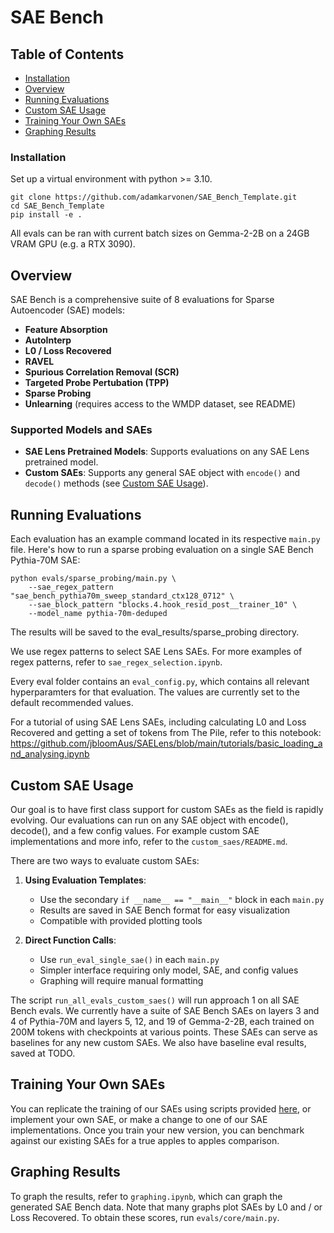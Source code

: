 # SAE Bench

## Table of Contents
- [Installation](#installation)
- [Overview](#overview)
- [Running Evaluations](#running-evaluations)
- [Custom SAE Usage](#custom-sae-usage)
- [Training Your Own SAEs](#training-your-own-saes)
- [Graphing Results](#graphing-results)

### Installation
Set up a virtual environment with python >= 3.10.
```
git clone https://github.com/adamkarvonen/SAE_Bench_Template.git
cd SAE_Bench_Template
pip install -e .
```

All evals can be ran with current batch sizes on Gemma-2-2B on a 24GB VRAM GPU (e.g. a RTX 3090).

## Overview

SAE Bench is a comprehensive suite of 8 evaluations for Sparse Autoencoder (SAE) models:
- **Feature Absorption**
- **AutoInterp**
- **L0 / Loss Recovered**
- **RAVEL**
- **Spurious Correlation Removal (SCR)**
- **Targeted Probe Pertubation (TPP)**
- **Sparse Probing**
- **Unlearning** (requires access to the WMDP dataset, see README)

### Supported Models and SAEs
- **SAE Lens Pretrained Models**: Supports evaluations on any SAE Lens pretrained model.
- **Custom SAEs**: Supports any general SAE object with `encode()` and `decode()` methods (see [Custom SAE Usage](#custom-sae-usage)).

## Running Evaluations
Each evaluation has an example command located in its respective `main.py` file. Here's how to run a sparse probing evaluation on a single SAE Bench Pythia-70M SAE:

```
python evals/sparse_probing/main.py \
    --sae_regex_pattern "sae_bench_pythia70m_sweep_standard_ctx128_0712" \
    --sae_block_pattern "blocks.4.hook_resid_post__trainer_10" \
    --model_name pythia-70m-deduped
```

The results will be saved to the eval_results/sparse_probing directory.

We use regex patterns to select SAE Lens SAEs. For more examples of regex patterns, refer to `sae_regex_selection.ipynb`.

Every eval folder contains an `eval_config.py`, which contains all relevant hyperparamters for that evaluation. The values are currently set to the default recommended values.

For a tutorial of using SAE Lens SAEs, including calculating L0 and Loss Recovered and getting a set of tokens from The Pile, refer to this notebook: https://github.com/jbloomAus/SAELens/blob/main/tutorials/basic_loading_and_analysing.ipynb

## Custom SAE Usage

Our goal is to have first class support for custom SAEs as the field is rapidly evolving. Our evaluations can run on any SAE object with encode(), decode(), and a few config values. For example custom SAE implementations and more info, refer to the `custom_saes/README.md`.

There are two ways to evaluate custom SAEs:

1. **Using Evaluation Templates**: 
   - Use the secondary `if __name__ == "__main__"` block in each `main.py`
   - Results are saved in SAE Bench format for easy visualization
   - Compatible with provided plotting tools

2. **Direct Function Calls**:
   - Use `run_eval_single_sae()` in each `main.py`
   - Simpler interface requiring only model, SAE, and config values
   - Graphing will require manual formatting

The script `run_all_evals_custom_saes()` will run approach 1 on all SAE Bench evals. We currently have a suite of SAE Bench SAEs on layers 3 and 4 of Pythia-70M and layers 5, 12, and 19 of Gemma-2-2B, each trained on 200M tokens with checkpoints at various points. These SAEs can serve as baselines for any new custom SAEs. We also have baseline eval results, saved at TODO.

## Training Your Own SAEs

You can replicate the training of our SAEs using scripts provided [here](https://github.com/canrager/dictionary_training/), or implement your own SAE, or make a change to one of our SAE implementations. Once you train your new version, you can benchmark against our existing SAEs for a true apples to apples comparison.

## Graphing Results

To graph the results, refer to `graphing.ipynb`, which can graph the generated SAE Bench data. Note that many graphs plot SAEs by L0 and / or Loss Recovered. To obtain these scores, run `evals/core/main.py`.